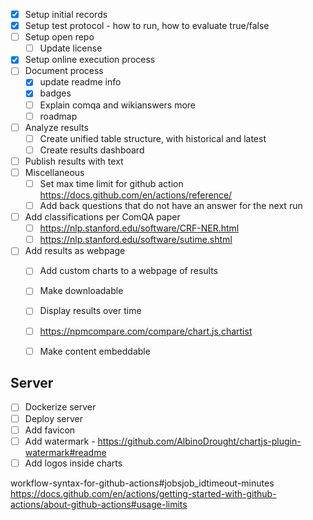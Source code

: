 - [X] Setup initial records
- [X] Setup test protocol - how to run, how to evaluate true/false
- [ ] Setup open repo
  - [ ] Update license
- [X] Setup online execution process
- [ ] Document process
  - [X] update readme info
  - [X] badges
  - [ ] Explain comqa and wikianswers more
  - [ ] roadmap
- [ ] Analyze results
  - [ ] Create unified table structure, with historical and latest
  - [ ] Create results dashboard
- [ ] Publish results with text
- [ ] Miscellaneous
  - [ ] Set max time limit for github action https://docs.github.com/en/actions/reference/
  - [ ] Add back questions that do not have an answer for the next run
- [ ] Add classifications per ComQA paper
  - [ ] https://nlp.stanford.edu/software/CRF-NER.html
  - [ ] https://nlp.stanford.edu/software/sutime.shtml
- [ ] Add results as webpage
  - [ ] Add custom charts to a webpage of results
  - [ ] Make downloadable
  - [ ] Display results over time
  - [ ] https://npmcompare.com/compare/chart.js,chartist
  - [ ] Make content embeddable


## Server
- [ ] Dockerize server
- [ ] Deploy server
- [ ] Add favicon
- [ ] Add watermark - https://github.com/AlbinoDrought/chartjs-plugin-watermark#readme
- [ ] Add logos inside charts

workflow-syntax-for-github-actions#jobsjob_idtimeout-minutes
https://docs.github.com/en/actions/getting-started-with-github-actions/about-github-actions#usage-limits